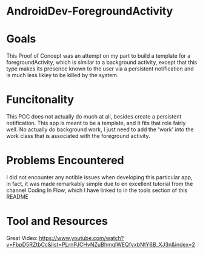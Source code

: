 # AndroidDev-ForegroundActivity

# Goals
This Proof of Concept was an attempt on my part to build a template for a foregroundActivity, which is similar to a background activity, except that this type makes its presence known to the user via a persistent notification and is much less likley to be killed by the system.

# Funcitonality
This POC does not actually do much at all, besides create a persistent notification. This app is meant to be a template, and it fits that role fairly well. No actually do background work, I just need to add the 'work' into the work class that is associated with the foreground activity.

# Problems Encountered
I did not encounter any notible issues when developing this particular app, in fact, it was made remarkably simple due to en excellent tutorial from the channel Coding In Flow, which I have linked to in the tools section of this README

# Tool and Resources
Great Video: https://www.youtube.com/watch?v=FbpD5RZtbCc&list=PLrnPJCHvNZuBhmqlWEQfvxbNtY6B_XJ3n&index=2
